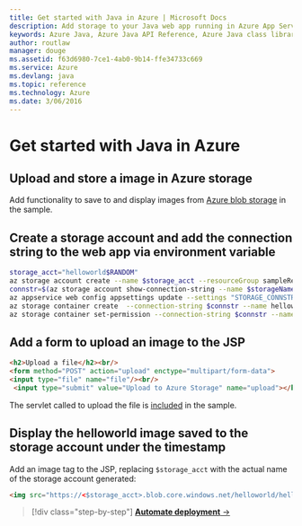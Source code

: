 ```yaml
---
title: Get started with Java in Azure | Microsoft Docs
description: Add storage to your Java web app running in Azure App Service
keywords: Azure Java, Azure Java API Reference, Azure Java class library, Azure SDK
author: routlaw
manager: douge
ms.assetid: f63d6980-7ce1-4ab0-9b14-ffe34733c669
ms.service: Azure
ms.devlang: java
ms.topic: reference
ms.technology: Azure
ms.date: 3/06/2016
---
```


# Get started with Java in Azure

## Upload and store a image in Azure storage

Add functionality to save to and display images from [Azure blob storage](https://docs.microsoft.com/en-us/azure/storage/storage-java-how-to-use-blob-storage) in the sample.

## Create a storage account and add the connection string to the web app via environment variable

```bash
storage_acct="helloworld$RANDOM"
az storage account create --name $storage_acct --resourceGroup sampleResourceGroup --location westus2
connstr=$(az storage account show-connection-string --name $storageName --resource-group sampleResourceGroup --query connectionString --output tsv)
az appservice web config appsettings update --settings "STORAGE_CONNSTR=$connstr" --name $appname --resource-group sampleResourceGroup
az storage container create  --connection-string $connstr --name helloworld 
az storage container set-permission --connection-string $connstr --name helloworld --public-access container
```

## Add a form to upload an image to the JSP

```html
<h2>Upload a file</h2><br/>
<form method="POST" action="upload" enctype="multipart/form-data">
<input type="file" name="file"/><br/>
 <input type="submit" value="Upload to Azure Storage" name="upload"></h3></form>
```

The servlet called to upload the file is [included](https://github.com/rloutlaw/hello-world-java/src/main/java/com/microsoft/azure/samples/AzureStorageUploadServlet.java) in the sample. 

## Display the helloworld image saved to the storage account under the timestamp

Add an image tag to the JSP, replacing `$storage_acct` with the actual name of the storage account generated:

```html
<img src="https://<$storage_acct>.blob.core.windows.net/helloworld/helloworld.jpg">
```

>[!div class="step-by-step"]
[**Automate deployment** &rarr;](get-started-automate.md)
